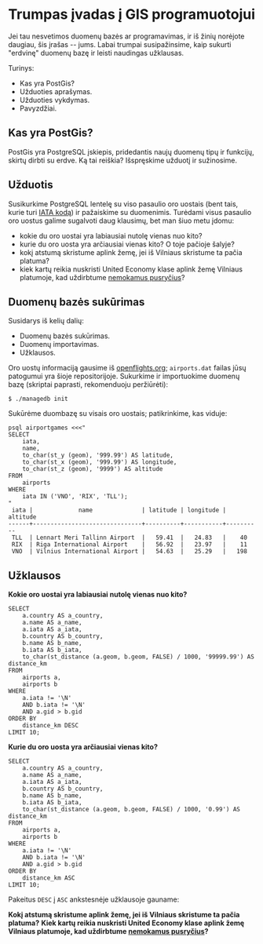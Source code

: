 Trumpas įvadas į GIS programuotojui
===================================

Jei tau nesvetimos duomenų bazės ar programavimas, ir iš žinių norėjote
daugiau, šis įrašas -- jums. Labai trumpai susipažinsime, kaip sukurti
"erdvinę" duomenų bazę ir leisti naudingas užklausas.

Turinys:
- Kas yra PostGis?
- Užduoties aprašymas.
- Užduoties vykdymas.
- Pavyzdžiai.

Kas yra PostGis?
----------------

PostGis yra PostgreSQL įskiepis, pridedantis naujų duomenų tipų ir funkcijų,
skirtų dirbti su erdve. Ką tai reiškia? Išspręskime užduotį ir sužinosime.

Užduotis
--------

Susikurkime PostgreSQL lentelę su viso pasaulio oro uostais (bent tais, kurie
turi [IATA kodą][1]) ir pažaiskime su duomenimis. Turėdami visus pasaulio oro
uostus galime sugalvoti daug klausimų, bet man šiuo metu įdomu:
- kokie du oro uostai yra labiausiai nutolę vienas nuo kito?
- kurie du oro uosta yra arčiausiai vienas kito? O toje pačioje šalyje?
- kokį atstumą skristume aplink žemę, jei iš Vilniaus skristume ta pačia platuma?
- kiek kartų reikia nuskristi United Economy klase aplink žemę Vilniaus
  platumoje, kad uždirbtume [nemokamus pusryčius][2]?

Duomenų bazės sukūrimas
-----------------------

Susidarys iš kelių dalių:
- Duomenų bazės sukūrimas.
- Duomenų importavimas.
- Užklausos.

Oro uostų informaciją gausime iš [openflights.org][3]; `airports.dat` failas
jūsų patogumui yra šioje repositorijoje. Sukurkime ir importuokime duomenų bazę
(skriptai paprasti, rekomenduoju peržiūrėti):

```
$ ./managedb init
```

Sukūrėme duombazę su visais oro uostais; patikrinkime, kas viduje:

```
psql airportgames <<<"
SELECT
    iata,
    name,
    to_char(st_y (geom), '999.99') AS latitude,
    to_char(st_x (geom), '999.99') AS longitude,
    to_char(st_z (geom), '9999') AS altitude
FROM
    airports
WHERE
    iata IN ('VNO', 'RIX', 'TLL');
"
 iata |             name              | latitude | longitude | altitude
------+-------------------------------+----------+-----------+----------
 TLL  | Lennart Meri Tallinn Airport  |   59.41  |   24.83   |    40
 RIX  | Riga International Airport    |   56.92  |   23.97   |    11
 VNO  | Vilnius International Airport |   54.63  |   25.29   |   198
```

Užklausos
---------

**Kokie oro uostai yra labiausiai nutolę vienas nuo kito?**

```
SELECT
    a.country AS a_country,
    a.name AS a_name,
    a.iata AS a_iata,
    b.country AS b_country,
    b.name AS b_name,
    b.iata AS b_iata,
    to_char(st_distance (a.geom, b.geom, FALSE) / 1000, '99999.99') AS distance_km
FROM
    airports a,
    airports b
WHERE
    a.iata != '\N'
    AND b.iata != '\N'
    AND a.gid > b.gid
ORDER BY
    distance_km DESC
LIMIT 10;
```

**Kurie du oro uosta yra arčiausiai vienas kito?**
```
SELECT
    a.country AS a_country,
    a.name AS a_name,
    a.iata AS a_iata,
    b.country AS b_country,
    b.name AS b_name,
    b.iata AS b_iata,
    to_char(st_distance (a.geom, b.geom, FALSE) / 1000, '0.99') AS distance_km
FROM
    airports a,
    airports b
WHERE
    a.iata != '\N'
    AND b.iata != '\N'
    AND a.gid > b.gid
ORDER BY
    distance_km ASC
LIMIT 10;
```

Pakeitus `DESC` į `ASC` ankstesnėje užklausoje gauname:

**Kokį atstumą skristume aplink žemę, jei iš Vilniaus skristume ta pačia platuma?**
**Kiek kartų reikia nuskristi United Economy klase aplink žemę Vilniaus
  platumoje, kad uždirbtume [nemokamus pusryčius][2]?**


[1]: https://en.wikipedia.org/wiki/International_Air_Transport_Association_code
[2]: https://www.united.com/ual/en/us/fly/mileageplus/premier/full-premier-benefits-chart.html
[3]: https://openflights.org/data.html
